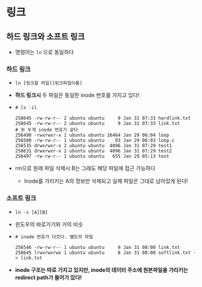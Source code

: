 # 링크

## 하드 링크와 소프트 링크

- 명령어는 `ln` 으로 동일하다

### 하드 링크

- `ln [링크할 파일][링크파일이름]`

- **하드 링크시** 두 파일은 동일한 inode 번호를 가지고 있다!

- ```shell
  # ls -il
  
  258645 -rw-rw-r-- 2 ubuntu ubuntu     9 Jan 31 07:33 hardlink.txt
  258645 -rw-rw-r-- 2 ubuntu ubuntu     9 Jan 31 07:33 link.txt
  # 위 두개 inode 번호가 같다
  256498 -rwxrwxr-x 1 ubuntu ubuntu 16464 Jan 29 06:04 loop
  256500 -rw-rw-r-- 1 ubuntu ubuntu    83 Jan 29 06:03 loop.c
  256535 drwxrwxr-x 2 ubuntu ubuntu  4096 Jan 31 07:29 test1
  258631 drwxrwxr-x 2 ubuntu ubuntu  4096 Jan 31 07:29 test2
  256497 -rw-rw-r-- 1 ubuntu ubuntu   655 Jan 29 05:13 text
  
  ```

- rm으로 원래 파일 삭제시 B는 그래도 해당 파일에 접근 가능하다

  - Inode를 가리키는 A의 정보만 삭제되고 실제 파일은 그대로 남아있게 된다!

### 소프트 링크

- `ln -s [A][B]` 

- 윈도우의 바로가기와 거의 비슷

- ```shell
  # inode 번호가 다르다. 별도의 파일
  
  256546 -rw-rw-r-- 1 ubuntu ubuntu     9 Jan 31 08:00 link.txt
  258645 lrwxrwxrwx 1 ubuntu ubuntu     8 Jan 31 08:00 softlink.txt -> link.txt
  
  ```

- **inode 구조는 따로 가지고 있지만, inode의 데이터 주소에 원본파일을 가리키는  redirect path가 들어가 있다!**


